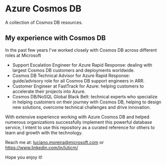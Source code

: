 # Azure Cosmos DB

A collection of Cosmos DB resources.

## My experience with Cosmos DB
In the past few years I've worked closely with Cosmos DB across different roles at Microsoft

- Support Escalation Engineer for Azure Rapid Response: dealing with largest Cosmos DB customers and deployments worldwide.
- Cosmos DB Technical Advisor for Azure Rapid Response: guide/advisory role for all Cosmos DB support engineers in ARR.
- Customer Engineer at FastTrack for Azure: helping customers to accelerate their projects into Azure.
- Cosmos DB/NoSQL Global Black Belt: technical experts who specialize in helping customers on their journey with Cosmos DB, helping to design new solutions,  overcome technical challenges and drive innovation.

With extensive experience working with Azure Cosmos DB and helped numerous organizations successfully implement this powerful database service, I intent to use this repository as a curated reference for others to learn and growth with the technology.

Reach me at: luciano.moreira@microsoft.com or https://www.linkedin.com/in/luticm/

Hope you enjoy it!